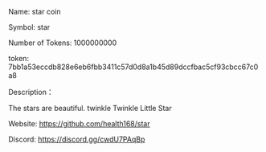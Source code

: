 Name: star coin

Symbol: star

Number of Tokens: 1000000000

token: 
7bb1a53eccdb828e6eb6fbb3411c57d0d8a1b45d89dccfbac5cf93cbcc67c0a8

Description：

The stars are beautiful. twinkle Twinkle Little Star

Website: https://github.com/health168/star

Discord: https://discord.gg/cwdU7PAqBp
